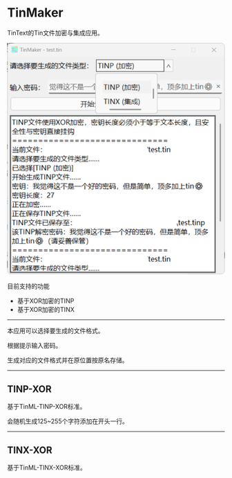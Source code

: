 # TinMaker

TinText的Tin文件加密与集成应用。

![](../imgs/maker/window.png)

目前支持的功能

- 基于XOR加密的TINP
- 基于XOR加密的TINX

---

本应用可以选择要生成的文件格式。

根据提示输入密码。

生成对应的文件格式并在原位置按原名存储。

---

## TINP-XOR

基于TinML-TINP-XOR标准。

会随机生成125~255个字符添加在开头一行。

---

## TINX-XOR

基于TinML-TINX-XOR标准。
